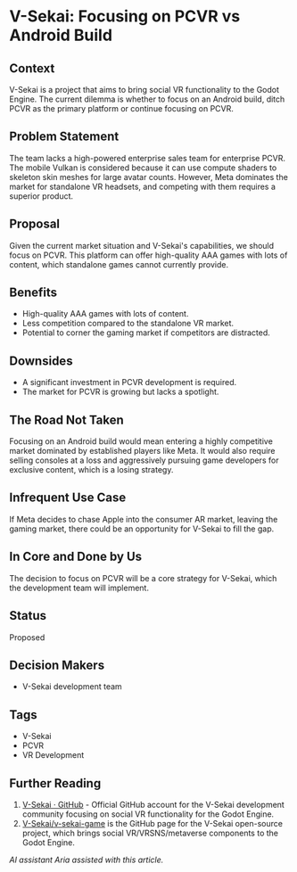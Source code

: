 # V-Sekai: Focusing on PCVR vs Android Build

## Context

V-Sekai is a project that aims to bring social VR functionality to the Godot Engine. The current dilemma is whether to focus on an Android build, ditch PCVR as the primary platform or continue focusing on PCVR.

## Problem Statement

The team lacks a high-powered enterprise sales team for enterprise PCVR. The mobile Vulkan is considered because it can use compute shaders to skeleton skin meshes for large avatar counts. However, Meta dominates the market for standalone VR headsets, and competing with them requires a superior product.

## Proposal

Given the current market situation and V-Sekai's capabilities, we should focus on PCVR. This platform can offer high-quality AAA games with lots of content, which standalone games cannot currently provide.

## Benefits

- High-quality AAA games with lots of content.
- Less competition compared to the standalone VR market.
- Potential to corner the gaming market if competitors are distracted.

## Downsides

- A significant investment in PCVR development is required.
- The market for PCVR is growing but lacks a spotlight.

## The Road Not Taken

Focusing on an Android build would mean entering a highly competitive market dominated by established players like Meta. It would also require selling consoles at a loss and aggressively pursuing game developers for exclusive content, which is a losing strategy.

## Infrequent Use Case

If Meta decides to chase Apple into the consumer AR market, leaving the gaming market, there could be an opportunity for V-Sekai to fill the gap.

## In Core and Done by Us

The decision to focus on PCVR will be a core strategy for V-Sekai, which the development team will implement.

## Status

Proposed

## Decision Makers

- V-Sekai development team

## Tags

- V-Sekai
- PCVR
- VR Development

## Further Reading

1. [V-Sekai · GitHub](https://github.com/v-sekai) - Official GitHub account for the V-Sekai development community focusing on social VR functionality for the Godot Engine.
2. [V-Sekai/v-sekai-game](https://github.com/v-sekai/v-sekai-game) is the GitHub page for the V-Sekai open-source project, which brings social VR/VRSNS/metaverse components to the Godot Engine.

_AI assistant Aria assisted with this article._
